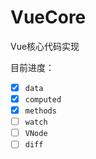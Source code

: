 # VueCore
Vue核心代码实现

目前进度：

- [x] `data`
- [x] `computed`
- [x] `methods`
- [ ] `watch`
- [ ] `VNode`
- [ ] `diff`